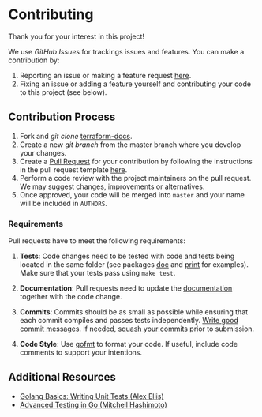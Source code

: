 # Contributing

Thank you for your interest in this project!

We use *GitHub Issues* for trackings issues and features. You can make a contribution by:

1. Reporting an issue or making a feature request [here](https://github.com/segmentio/terraform-docs/issues).
2. Fixing an issue or adding a feature yourself and contributing your code to this project (see below). 

## Contribution Process

1. Fork and *git clone* [terraform-docs](https://github.com/segmentio/terraform-docs).
2. Create a new *git branch* from the master branch where you develop your changes.
3. Create a [Pull Request](https://help.github.com/articles/about-pull-requests/) for your contribution by following the instructions in the pull request template [here](https://github.com/segmentio/terraform-docs/pull).
4. Perform a code review with the project maintainers on the pull request. We may suggest changes, improvements or alternatives.
5. Once approved, your code will be merged into `master` and your name will be included in `AUTHORS`.

### Requirements

Pull requests have to meet the following requirements:

1. **Tests**: Code changes need to be tested with code and tests being located in the same folder (see packages [doc](https://github.com/segmentio/terraform-docs/tree/master/doc/) and [print](https://github.com/segmentio/terraform-docs/tree/master/print/) for examples). Make sure that your tests pass using `make test`.

2. **Documentation**: Pull requests need to update the [documentation](https://github.com/segmentio/terraform-docs/tree/master/README.md) together with the code change.

3. **Commits**: Commits should be as small as possible while ensuring that each commit compiles and passes tests independently. [Write good commit messages](https://tbaggery.com/2008/04/19/a-note-about-git-commit-messages.html). If needed, [squash your commits](https://davidwalsh.name/squash-commits-git) prior to submission.

4. **Code Style**: Use [gofmt](https://blog.golang.org/go-fmt-your-code) to format your code. If useful, include code comments to support your intentions.

## Additional Resources

- [Golang Basics: Writing Unit Tests (Alex Ellis)](https://blog.alexellis.io/golang-writing-unit-tests/)
- [Advanced Testing in Go (Mitchell Hashimoto)](https://about.sourcegraph.com/go/advanced-testing-in-go/)


